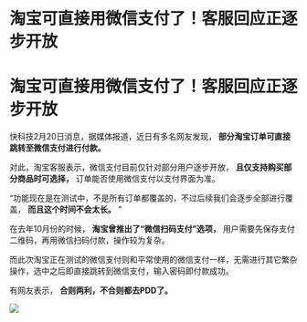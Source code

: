 # 淘宝可直接用微信支付了！客服回应正逐步开放

# 淘宝可直接用微信支付了！客服回应正逐步开放

快科技2月20日消息，据媒体报道，近日有多名网友发现， **部分淘宝订单可直接跳转至微信支付进行付款。**

对此，淘宝客服表示，微信支付目前仅针对部分用户逐步开放， **且仅支持购买部分商品时可选择，** 订单能否使用微信支付以支付界面为准。

“功能现在是在测试中，不是所有订单都覆盖的，不过后续我们会逐步全部进行覆盖， **而且这个时间不会太长。** ”

在去年10月份的时候， **淘宝曾推出了“微信扫码支付”选项，** 用户需要先保存支付二维码，再用微信扫码付款，操作较为复杂。

而此次淘宝正在测试的微信支付则和平常使用的微信支付一样，无需进行其它繁杂操作，选中之后即直接跳转到微信支付，输入密码即付款成功。

有网友表示， **合则两利，不合则都去PDD了。**

![](https://inews.gtimg.com/om_bt/OubReMNEkAK_4Cc6oT2vLwtWW9K7HIUWbXEsrWqqqIjlgAA/1000)

